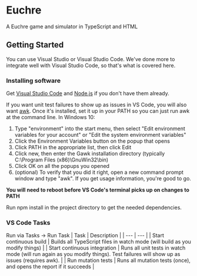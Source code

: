 # Euchre

A Euchre game and simulator in TypeScript and HTML

## Getting Started

You can use Visual Studio or Visual Studio Code. We've done more to integrate well with Visual Studio Code, so that's what is covered here.

### Installing software
Get [Visual Studio Code](https://code.visualstudio.com/) and [Node.js](https://nodejs.org/en/download/package-manager/) if you don't have them already.

If you want unit test failures to show up as issues in VS Code, you will also want [awk](http://gnuwin32.sourceforge.net/packages/gawk.htm). Once it's installed, set it up in your PATH so you can just run awk at the command line. In Windows 10:
1. Type "environment" into the start menu, then select "Edit environment variables for your account" or "Edit the system environment variables"
2. Click the Environment Variables button on the popup that opens
3. Click PATH in the appropriate list, then click Edit
4. Click new, then enter the Gawk installation directory (typically C:\Program Files (x86)\GnuWin32\bin)
5. Click OK on all the popups you opened
6. (optional) To verify that you did it right, open a new command prompt window and type "awk". If you get usage information, you're good to go.

**You will need to reboot before VS Code's terminal picks up on changes to PATH**

Run npm install in the project directory to get the needed dependencies.

### VS Code Tasks
Run via Tasks -> Run Task
| Task                         | Description |
| ---                          | --- |
| Start continuous build       | Builds all TypeScript files in watch mode (will build as you modify things) |
| Start continuous integration | Runs all unit tests in watch mode (will run again as you modify things). Test failures will show up as issues (requires awk). |
| Run mutation tests           | Runs all mutation tests (once), and opens the report if it succeeds |

